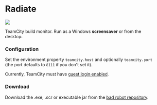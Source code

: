 # Radiate
[![](https://travis-ci.org/tobyweston/radiate.png?branch=master)](https://travis-ci.org/tobyweston/radiate)

TeamCity build monitor. Run as a Windows **screensaver** or from the desktop.

### Configuration

Set the environment property `teamcity.host` and optionally `teamcity.port` (the port defaults to `8111` if you don't set it).

Currently, TeamCity must have [guest login enabled](http://confluence.jetbrains.com/display/TCD8/Enabling+Guest+Login).

### Download

Download the .exe, .scr or executable jar from the [bad robot repository](http://robotooling.com/maven/bad/robot/radiate/).
